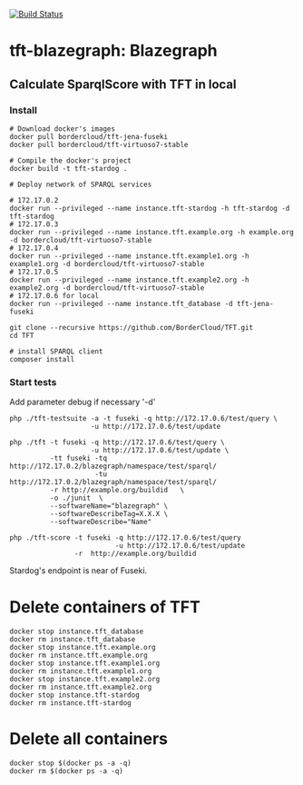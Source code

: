 [![Build Status](https://travis-ci.org/BorderCloud/tft-blazegraph.svg)](https://travis-ci.org/BorderCloud/tft-blazegraph)

# tft-blazegraph: Blazegraph 

## Calculate SparqlScore with TFT in local

### Install
```
# Download docker's images 
docker pull bordercloud/tft-jena-fuseki
docker pull bordercloud/tft-virtuoso7-stable

# Compile the docker's project 
docker build -t tft-stardog .
  
# Deploy network of SPARQL services

# 172.17.0.2
docker run --privileged --name instance.tft-stardog -h tft-stardog -d tft-stardog
# 172.17.0.3
docker run --privileged --name instance.tft.example.org -h example.org -d bordercloud/tft-virtuoso7-stable
# 172.17.0.4
docker run --privileged --name instance.tft.example1.org -h example1.org -d bordercloud/tft-virtuoso7-stable
# 172.17.0.5
docker run --privileged --name instance.tft.example2.org -h example2.org -d bordercloud/tft-virtuoso7-stable
# 172.17.0.6 for local
docker run --privileged --name instance.tft_database -d tft-jena-fuseki

git clone --recursive https://github.com/BorderCloud/TFT.git
cd TFT

# install SPARQL client
composer install 
```

### Start tests
Add parameter debug if necessary '-d'
```
php ./tft-testsuite -a -t fuseki -q http://172.17.0.6/test/query \
                    -u http://172.17.0.6/test/update
                    
php ./tft -t fuseki -q http://172.17.0.6/test/query \
                    -u http://172.17.0.6/test/update \
          -tt fuseki -tq http://172.17.0.2/blazegraph/namespace/test/sparql/ 
                     -tu http://172.17.0.2/blazegraph/namespace/test/sparql/ 
          -r http://example.org/buildid   \
          -o ./junit  \
          --softwareName="blazegraph" \
          --softwareDescribeTag=X.X.X \
          --softwareDescribe="Name"
                    
php ./tft-score -t fuseki -q http://172.17.0.6/test/query 
                          -u http://172.17.0.6/test/update 
                -r  http://example.org/buildid
```
Stardog's endpoint is near of Fuseki.

# Delete containers of TFT

```
docker stop instance.tft_database
docker rm instance.tft_database
docker stop instance.tft.example.org
docker rm instance.tft.example.org
docker stop instance.tft.example1.org
docker rm instance.tft.example1.org
docker stop instance.tft.example2.org
docker rm instance.tft.example2.org
docker stop instance.tft-stardog
docker rm instance.tft-stardog

```

# Delete all containers

```
docker stop $(docker ps -a -q)
docker rm $(docker ps -a -q)
```
